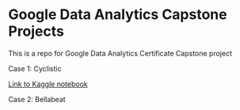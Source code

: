 # Google Data Analytics Capstone Projects
This is a repo for Google Data Analytics Certificate Capstone project

Case 1: Cyclistic

[Link to Kaggle notebook](https://www.kaggle.com/code/jjean95/google-data-analytic-capstone-cyclistic)



Case 2: Bellabeat
